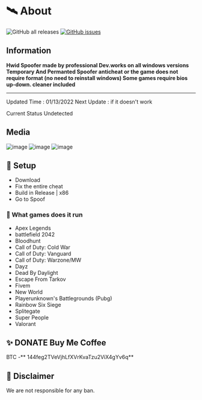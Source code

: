# 🛰 About
![GitHub all releases](https://img.shields.io/github/downloads/rcsHUB/HWID-SPOOFER-UNDETECTED/total?color=%DE6600&style=flat-square)
[![GitHub issues](https://img.shields.io/github/issues/rcsHUB/HWID-SPOOFER-UNDETECTED?color=%FEA02f)](https://github.com/rcsHUB/HWID-SPOOFER-UNDETECTED/issues)

## Information 
**Hwid Spoofer made by professional Dev.works on all windows versions
Temporary And Permanted Spoofer
anticheat or the game does not require format (no need to reinstall windows)
Some games require bios up-down. cleaner included**

--------------------------------------------------------------------------------------
Updated Time : 01/13/2022
Next Update : if it doesn't work

Current Status Undetected

## Media
![image](https://user-images.githubusercontent.com/97662953/149366120-30c6f966-beee-479b-82e1-69e0fe4b2028.png)
![image](https://user-images.githubusercontent.com/97662953/149366183-de7c5076-5e98-4ef1-919e-5aaa3eb37168.png)
![image](https://user-images.githubusercontent.com/97662953/149366241-a7f232fb-b0a9-4031-8850-ecb60da7ecbe.png)



## 🌌 Setup
- Download
- Fix the entire cheat
- Build in Release | x86
- Go to Spoof

### 📝 What games does it run
- Apex Legends
- battlefield 2042
- Bloodhunt 
- Call of Duty: Cold War
- Call of Duty: Vanguard 
- Call of Duty: Warzone/MW
- Dayz
- Dead By Daylight 
- Escape From Tarkov
- Fivem
- New World
- Playerunknown's Battlegrounds (Pubg)
- Rainbow Six Siege 
- Splitegate
- Super People
- Valorant 

## ✨ DONATE Buy Me Coffee

BTC -** 144feg2TVeVjhLfXVrKvaTzu2ViX4gYv6q**


## 🗿 Disclaimer
We are not responsible for any ban.
